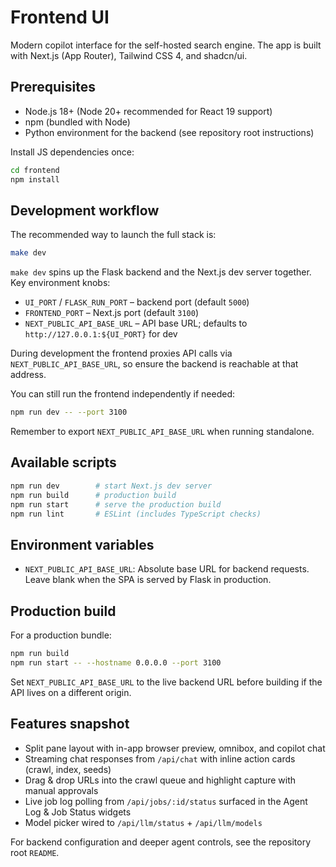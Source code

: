 # Frontend UI

Modern copilot interface for the self-hosted search engine. The app is built with Next.js (App Router), Tailwind CSS 4, and shadcn/ui.

## Prerequisites

- Node.js 18+ (Node 20+ recommended for React 19 support)
- npm (bundled with Node)
- Python environment for the backend (see repository root instructions)

Install JS dependencies once:

```bash
cd frontend
npm install
```

## Development workflow

The recommended way to launch the full stack is:

```bash
make dev
```

`make dev` spins up the Flask backend and the Next.js dev server together. Key environment knobs:

- `UI_PORT` / `FLASK_RUN_PORT` – backend port (default `5000`)
- `FRONTEND_PORT` – Next.js port (default `3100`)
- `NEXT_PUBLIC_API_BASE_URL` – API base URL; defaults to `http://127.0.0.1:${UI_PORT}` for dev

During development the frontend proxies API calls via `NEXT_PUBLIC_API_BASE_URL`, so ensure the backend is reachable at that address.

You can still run the frontend independently if needed:

```bash
npm run dev -- --port 3100
```

Remember to export `NEXT_PUBLIC_API_BASE_URL` when running standalone.

## Available scripts

```bash
npm run dev        # start Next.js dev server
npm run build      # production build
npm run start      # serve the production build
npm run lint       # ESLint (includes TypeScript checks)
```

## Environment variables

- `NEXT_PUBLIC_API_BASE_URL`: Absolute base URL for backend requests. Leave blank when the SPA is served by Flask in production.

## Production build

For a production bundle:

```bash
npm run build
npm run start -- --hostname 0.0.0.0 --port 3100
```

Set `NEXT_PUBLIC_API_BASE_URL` to the live backend URL before building if the API lives on a different origin.

## Features snapshot

- Split pane layout with in-app browser preview, omnibox, and copilot chat
- Streaming chat responses from `/api/chat` with inline action cards (crawl, index, seeds)
- Drag & drop URLs into the crawl queue and highlight capture with manual approvals
- Live job log polling from `/api/jobs/:id/status` surfaced in the Agent Log & Job Status widgets
- Model picker wired to `/api/llm/status` + `/api/llm/models`

For backend configuration and deeper agent controls, see the repository root `README`.
